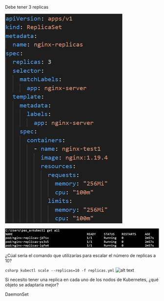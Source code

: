 Debe tener 3 replicas

![alt text](images/Imagen1.png)

![alt text](images/Imagen2-2.png)

¿Cúal sería el comando que utilizarías para escalar el número de replicas a 10?

```csharp kubectl scale --replicas=10 -f replicas.yml```
![alt text](images/Imagen3.png)

Si necesito tener una replica en cada uno de los nodos de Kubernetes, 
¿qué objeto se adaptaría mejor?

DaemonSet